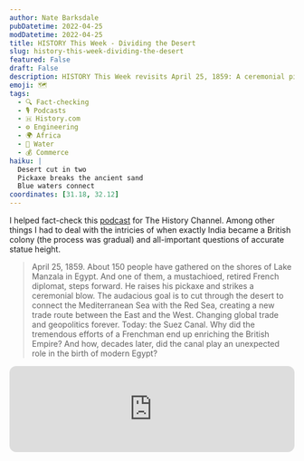 ```yaml
---
author: Nate Barksdale
pubDatetime: 2022-04-25
modDatetime: 2022-04-25
title: HISTORY This Week - Dividing the Desert
slug: history-this-week-dividing-the-desert
featured: False
draft: False
description: HISTORY This Week revisits April 25, 1859: A ceremonial pickaxe blow launches the audacious project to divide the desert and link two seas via the Suez Canal.
emoji: 🗺️
tags:
  - 🔍 Fact-checking
  - 🎙️ Podcasts
  - 🇭 History.com
  - ⚙️ Engineering
  - 🌍 Africa
  - 🌊 Water
  - 💰 Commerce
haiku: |
  Desert cut in two
  Pickaxe breaks the ancient sand
  Blue waters connect
coordinates: [31.18, 32.12]
---
```


I helped fact-check this [podcast](https://open.spotify.com/episode/5HRI6FGU1sTsY4O8dCCmYz?si=pCx5bQpZTHmWd_upKWBZ-A) for The History Channel. Among other things I had to deal with the intricies of when exactly India became a British colony (the process was gradual) and all-important questions of accurate statue height.

> April 25, 1859. About 150 people have gathered on the shores of Lake Manzala in Egypt. And one of them, a mustachioed, retired French diplomat, steps forward. He raises his pickaxe and strikes a ceremonial blow. The audacious goal is to cut through the desert to connect the Mediterranean Sea with the Red Sea, creating a new trade route between the East and the West. Changing global trade and geopolitics forever. Today: the Suez Canal. Why did the tremendous efforts of a Frenchman end up enriching the British Empire? And how, decades later, did the canal play an unexpected role in the birth of modern Egypt?

<iframe style="border-radius:12px" src="https://open.spotify.com/embed/episode/5HRI6FGU1sTsY4O8dCCmYz?utm_source=generator" width="100%" height="152" frameBorder="0" allowfullscreen="" allow="autoplay; clipboard-write; encrypted-media; fullscreen; picture-in-picture" loading="lazy"></iframe>

